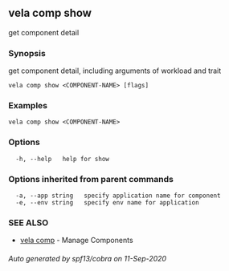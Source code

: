 ## vela comp show

get component detail

### Synopsis

get component detail, including arguments of workload and trait

```
vela comp show <COMPONENT-NAME> [flags]
```

### Examples

```
vela comp show <COMPONENT-NAME>
```

### Options

```
  -h, --help   help for show
```

### Options inherited from parent commands

```
  -a, --app string   specify application name for component
  -e, --env string   specify env name for application
```

### SEE ALSO

* [vela comp](vela_comp.md)	 - Manage Components

###### Auto generated by spf13/cobra on 11-Sep-2020
